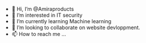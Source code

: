 - 👋 Hi, I’m @Amiraproducts
- 👀 I’m interested in IT security
- 🌱 I’m currently learning Machine learning
- 💞️ I’m looking to collaborate on website devloppment.
- 📫 How to reach me ...

<!---
Amiraproducts/Amiraproducts is a ✨ special ✨ repository because its `README.md` (this file) appears on your GitHub profile.
You can click the Preview link to take a look at your changes.
--->
